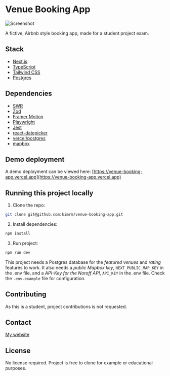 # Venue Booking App

![Screenshot](https://kimrm.github.io/venue-booking-app/images/screenshot.png)

A fictive, Airbnb style booking app, made for a student project exam.

## Stack

- [Next.js](https://nextjs.org/)
- [TypeScript](https://www.typescriptlang.org/)
- [Tailwind CSS](https://tailwindcss.com/)
- [Postgres](https://www.postgresql.org/)

## Dependencies

- [SWR](https://swr.vercel.app/)
- [Zod](https://zod.dev/)
- [Framer Motion](https://www.framer.com/motion/)
- [Playwright](https://playwright.dev/)
- [Jest](https://jestjs.io/)
- [react-datepicker](https://www.npmjs.com/package/react-date-picker)
- [vercel/postgres](https://www.npmjs.com/package/@vercel/postgres)
- [mapbox](https://docs.mapbox.com/api/maps/)

## Demo deployment

A demo deployment can be viewed here: [https://venue-booking-app.vercel.app](https://venue-booking-app.vercel.app)

## Running this project locally

1. Clone the repo:

```bash
git clone git@github.com:kimrm/venue-booking-app.git
```

2. Install dependencies:

```bash
npm install
```

3. Run project:

```bash
npm run dev
```

This project needs a Postgres database for the <em>featured venues</em> and <em>rating</em> features to work.
It also needs a <em>public Mapbox key</em>, `NEXT_PUBLIC_MAP_KEY` in the .env file, and a <em>API-Key for the Noroff API</em>, `API_KEY` in the .env file.
Check the `.env.example` file for configuration.

## Contributing

As this is a student, project contributions is not requested.

## Contact

[My website](https://kimrune.dev)

## License

No license required. Project is free to clone for example or educational purposes.

